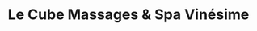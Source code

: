 ---
title: "Le Cube Massages & Spa Vinésime"
url: /jouey/le-cube-massages-et-spa-vinesime/
shop: massage
---